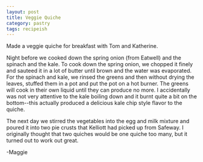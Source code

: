 ```yaml
---
layout: post
title: Veggie Quiche
category: pastry
tags: recipeish
---
```


Made a veggie quiche for breakfast with Tom and Katherine.

Night before we cooked down the spring onion (from Eatwell) and the
spinach and the kale. To cook down the spring onion, we chopped it
finely and sauteed it in a lot of butter until brown and the water was
evaporated. For the spinach and kale, we rinsed the greens and then
without drying the leaves, stuffed them in a pot and put the pot on a
hot burner. The greens will cook in their own liquid until they can
produce no more. I accidentally was not very attentive to the kale
boiling down and it burnt quite a bit on the bottom--this actually
produced a delicious kale chip style flavor to the quiche.

The next day we stirred the vegetables into the egg and milk mixture
and poured it into two pie crusts that Kelliott had picked up from
Safeway. I originally thought that two quiches would be one quiche too
many, but it turned out to work out great.

-Maggie
